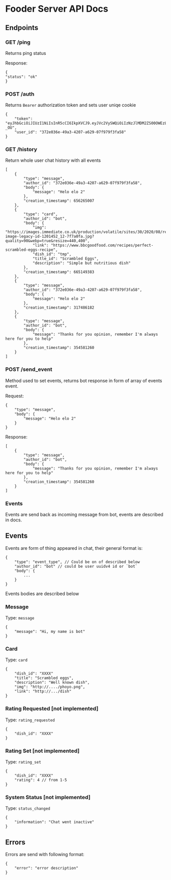 # Fooder Server API Docs

## Endpoints

### GET /ping

Returns ping status

Response:

```
{
"status": "ok"
}
```

### POST /auth

Returns `Bearer` authorization token and sets user uniqe cookie

```
{
    "token": "eyJhbGciOiJIUzI1NiIsInR5cCI6IkpXVCJ9.eyJVc2VySWQiOiIzNzJlMDM2ZS00OWEzLTQyMDctYTYyOS0wN2Y5NzlmM2ZhNTgifQ.bpx8Ry1QjhDB_q4Am6n0hYGJ4QwXV9HIp_hKkAp-_OU",
    "user_id": "372e036e-49a3-4207-a629-07f979f3fa58"
}
```

### GET /history

Return whole user chat history with all events

```
[
    {
        "type": "message",
        "author_id": "372e036e-49a3-4207-a629-07f979f3fa58",
        "body": {
            "message": "Helo elo 2"
        },
        "creation_timestamp": 656265007
    },
    {
        "type": "card",
        "author_id": "bot",
        "body": {
            "img": "https://images.immediate.co.uk/production/volatile/sites/30/2020/08/recipe-image-legacy-id-1201452_12-7f7a0fa.jpg?quality=90&webp=true&resize=440,400",
            "link": "https://www.bbcgoodfood.com/recipes/perfect-scrambled-eggs-recipe",
            "dish_id": "tmp",
            "title_id": "Scrambled Eggs",
            "description": "Simple but nutritious dish"
        },
        "creation_timestamp": 665149383
    },
    {
        "type": "message",
        "author_id": "372e036e-49a3-4207-a629-07f979f3fa58",
        "body": {
            "message": "Helo elo 2"
        },
        "creation_timestamp": 317486182
    },
    {
        "type": "message",
        "author_id": "bot",
        "body": {
            "message": "Thanks for you opinion, remember I'm always here for you to help"
        },
        "creation_timestamp": 354581260
    }
]
```

### POST /send_event

Method used to set events, returns bot response in form of array of events event.

Request:
```
{
    "type": "message",
    "body": {
        "message": "Helo elo 2"
    }
}
```

Response:
```
[
    {
        "type": "message",
        "author_id": "bot",
        "body": {
            "message": "Thanks for you opinion, remember I'm always here for you to help"
        },
        "creation_timestamp": 354581260
    }
]
```

### Events

Events are send back as incoming message from bot, events are described in docs.

## Events

Events are form of thing appeared in chat, their general format is:

```
{
    "type": "event_type", // Could be on of described below
    "author_id": "bot" // could be user uuidv4 id or `bot`
    "body": {
        ...
    }
}
```

Events bodies are described below

### Message 

Type: `message`

```
{
    "message": "Hi, my name is bot"
}
```

### Card

Type: `card`

```
{
    "dish_id": "XXXX"
    "title": "Scrambled eggs",
    "description": "Well known dish",
    "img": "http://..../phoyo.png",
    "link": "http://.../dish"
}
```

### Rating Requested [not implemented]

Type: `rating_requested`

```
{
    "dish_id": "XXXX"
}
```

### Rating Set [not implemented]

Type: `rating_set`

```
{
    "dish_id": "XXXX"
    "rating": 4 // from 1-5
}
```

### System Status [not implemented]

Type: `status_changed`

```
{
    "information": "Chat went inactive"
}
```

## Errors

Errors are send with following format:

```
{
    "error": "error description"
}
```
